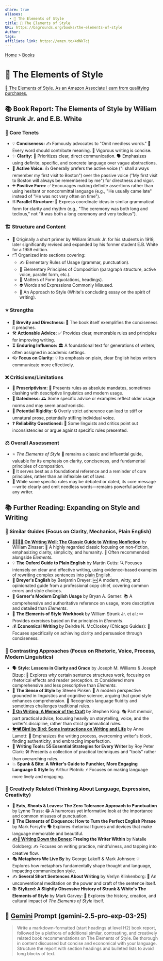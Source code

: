 ```yaml
---
share: true
aliases:
  - 🦢 The Elements of Style
title: 🦢 The Elements of Style
URL: https://bagrounds.org/books/the-elements-of-style
Author: 
tags: 
affiliate link: https://amzn.to/4dNkTcj
---
```

[Home](../index.md) > [Books](./index.md)  
# 🦢 The Elements of Style  
[🛒 The Elements of Style. As an Amazon Associate I earn from qualifying purchases.](https://amzn.to/4dNkTcj)  
  
## 📚 Book Report: The Elements of Style by William Strunk Jr. and E.B. White  
  
### 📌 Core Tenets  
  
* 💡 **Conciseness:** ✍️ Famously advocates to "Omit needless words." 💬 Every word should contribute meaning. 💪 Vigorous writing is concise.  
* ✨ **Clarity:** 🎯 Prioritizes clear, direct communication. 🗣️ Emphasizes using definite, specific, and concrete language over vague abstractions.  
* 📢 **Active Voice:** 👍 Generally prefers the active voice ("I shall always remember my first visit to Boston") over the passive voice ("My first visit to Boston will always be remembered by me") for directness and vigor.  
* ➕ **Positive Form:** ✅ Encourages making definite assertions rather than using hesitant or noncommittal language (e.g., "He usually came late" instead of "He was not very often on time").  
* ⛓️ **Parallel Structure:** 📐 Express coordinate ideas in similar grammatical form for clarity and rhythm (e.g., "The ceremony was both long and tedious," not "It was both a long ceremony and very tedious").  
  
### 🏗️ Structure and Content  
  
* 📜 Originally a short primer by William Strunk Jr. for his students in 1918, later significantly revised and expanded by his former student E.B. White for a 1959 edition.  
* 🗂️ Organized into sections covering:  
    * ✍️ Elementary Rules of Usage (grammar, punctuation).  
    * 📝 Elementary Principles of Composition (paragraph structure, active voice, parallel form, etc.).  
    * 📑 Matters of Form (quotations, headings).  
    * ⛔ Words and Expressions Commonly Misused.  
    * 💭 An Approach to Style (White's concluding essay on the spirit of writing).  
  
### ⭐ Strengths  
  
* 📏 **Brevity and Directness:** 📒 The book itself exemplifies the conciseness it preaches.  
* 🛠️ **Actionable Advice:** ✅ Provides clear, memorable rules and principles for improving writing.  
* ⏳ **Enduring Influence:** 🏛️ A foundational text for generations of writers, often assigned in academic settings.  
* 👓 **Focus on Clarity:** 💡 Its emphasis on plain, clear English helps writers communicate more effectively.  
  
### ❌ Criticisms/Limitations  
  
* 👮 **Prescriptivism:** 🚫 Presents rules as absolute mandates, sometimes clashing with descriptive linguistics and modern usage.  
* 👴 **Datedness:** 🕰️ Some specific advice or examples reflect older usage norms and may seem anachronistic.  
* 🧱 **Potential Rigidity:** 🔒 Overly strict adherence can lead to stiff or unnatural prose, potentially stifling individual voice.  
* ❓ **Reliability Questioned:** 🤔 Some linguists and critics point out inconsistencies or argue against specific rules presented.  
  
### ⚖️ Overall Assessment  
  
* ⭐ *The Elements of Style* 💯 remains a classic and influential guide, valuable for its emphasis on clarity, conciseness, and fundamental principles of composition.  
* 🔑 It serves best as a foundational reference and a reminder of core principles, rather than an inflexible set of laws.  
* 💬 While some specific rules may be debated or dated, its core message—write clearly and omit needless words—remains powerful advice for any writer.  
  
## 📚 Further Reading: Expanding on Style and Writing  
  
### 📖 Similar Guides (Focus on Clarity, Mechanics, Plain English)  
  
* **[✍🏼👍🏼 On Writing Well: The Classic Guide to Writing Nonfiction](./on-writing-well.md)** by William Zinsser: 🥇 A highly regarded classic focusing on non-fiction, emphasizing clarity, simplicity, and humanity. 🤝 Often recommended alongside *Elements*.  
* 💡 **The Oxford Guide to Plain English** by Martin Cutts: 🔍 Focuses intensely on clear and effective writing, using evidence-based examples of rewriting complex sentences into plain English.  
* 🤣 **Dreyer's English** by Benjamin Dreyer: 🆕 A modern, witty, and opinionated guide from a professional copy chief, covering common errors and style choices.  
* 📜 **Garner's Modern English Usage** by Bryan A. Garner: 📚 A comprehensive and authoritative reference on usage, more descriptive and detailed than *Elements*.  
* 📝 **The Elements of Style Workbook** by William Strunk Jr. et al.: ✏️ Provides exercises based on the principles in *Elements*.  
* 💰 **Economical Writing** by Deirdre N. McCloskey (Chicago Guides): 🎯 Focuses specifically on achieving clarity and persuasion through conciseness.  
  
### 🔄 Contrasting Approaches (Focus on Rhetoric, Voice, Process, Modern Linguistics)  
  
* 🗣️ **Style: Lessons in Clarity and Grace** by Joseph M. Williams & Joseph Bizup: 🤔 Explores *why* certain sentence structures work, focusing on rhetorical effects and reader perception. ⚖️ Considered more comprehensive and less prescriptive than *Elements*.  
* 🧠 **The Sense of Style** by Steven Pinker: 🔬 A modern perspective grounded in linguistics and cognitive science, arguing that good style enhances comprehension. 🌊 Recognizes language fluidity and sometimes challenges traditional rules.  
* **[📜 On Writing: A Memoir of the Craft](./on-writing.md)** by Stephen King: 🎭 Part memoir, part practical advice, focusing heavily on storytelling, voice, and the writer's discipline, rather than strict grammatical rules.  
* **[🐦🕊️ Bird by Bird: Some Instructions on Writing and Life](./bird-by-bird.md)** by Anne Lamott: 🌱 Emphasizes the writing process, overcoming writer's block, finding authenticity, and embracing imperfection.  
* 🧰 **Writing Tools: 55 Essential Strategies for Every Writer** by Roy Peter Clark: 🛠️ Presents a collection of practical techniques and "tools" rather than overarching rules.  
* 💥 **Spunk & Bite: A Writer's Guide to Punchier, More Engaging Language & Style** by Arthur Plotnik: ⚡ Focuses on making language more lively and engaging.  
  
### 🎨 Creatively Related (Thinking About Language, Expression, Creativity)  
  
* 🐼 **Eats, Shoots & Leaves: The Zero Tolerance Approach to Punctuation** by Lynne Truss: 😂 A humorous yet informative look at the importance and common misuses of punctuation.  
* 👑 **The Elements of Eloquence: How to Turn the Perfect English Phrase** by Mark Forsyth: 🗣️ Explores rhetorical figures and devices that make language memorable and beautiful.  
* **[✍️🦴 Writing Down the Bones](./writing-down-the-bones.md): Freeing the Writer Within** by Natalie Goldberg: ✍️ Focuses on writing practice, mindfulness, and tapping into creative flow.  
* 🎭 **Metaphors We Live By** by George Lakoff & Mark Johnson: 💡 Explores how metaphors fundamentally shape thought and language, impacting communication style.  
* ✍️ **Several Short Sentences About Writing** by Verlyn Klinkenborg: 💭 An unconventional meditation on the power and craft of the sentence itself.  
* 📚 **Stylized: A Slightly Obsessive History of Strunk & White's The Elements of Style** by Mark Garvey: 📜 Explores the history, creation, and cultural impact of *The Elements of Style* itself.  
  
## 💬 [Gemini](../software/gemini.md) Prompt (gemini-2.5-pro-exp-03-25)  
> Write a markdown-formatted (start headings at level H2) book report, followed by a plethora of additional similar, contrasting, and creatively related book recommendations on The Elements of Style. Be thorough in content discussed but concise and economical with your language. Structure the report with section headings and bulleted lists to avoid long blocks of text.